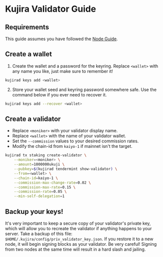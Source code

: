 # Kujira Validator Guide

## Requirements
This guide assumes you have followed the [Node Guide](/kujira/node-guide).

## Create a wallet
1. Create the wallet and a password for the keyring. Replace `<wallet>` with any name you like, just make sure to remember it!
```bash
kujirad keys add <wallet>
```
2. Store your wallet seed and keyring password somewhere safe. Use the command below if you ever need to recover it.
```bash
kujirad keys add --recover <wallet>
```


## Create a validator
- Replace `<moniker>` with your validator display name.
- Replace `<wallet>` with the name of your validator wallet.
- Set the `--commission` values to your desired commission rates.
- Modify the chain-id from `kaiyo-1` if mainnet isn't the target.

```bash
kujirad tx staking create-validator \
    --moniker=<moniker> \
    --amount=1000000ukuji \
    --pubkey=$(kujirad tendermint show-validator) \
    --from=<wallet> \
    --chain-id=kaiyo-1 \
    --commission-max-change-rate=0.02 \
    --commission-max-rate=0.15 \
    --commission-rate=0.05 \
    --min-self-delegation=1
```

## Backup your keys!
It's very important to keep a secure copy of your validator's private key, 
which will allow you to recreate the validator if anything happens to your server.
Take a backup of this file: `$HOME/.kujira/config/priv_validator_key.json`.
If you restore it to a new node, it will begin signing blocks as your validator.
Be very careful! Signing from two nodes at the same time will result in a hard slash 
and jailing.
